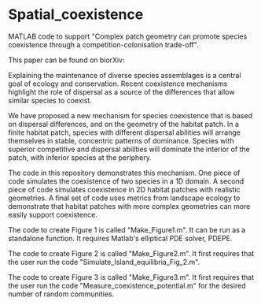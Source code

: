 # Spatial_coexistence
MATLAB code to support "Complex patch geometry can promote species coexistence through a competition-colonisation trade-off". 

This paper can be found on biorXiv:

Explaining the maintenance of diverse species assemblages is a central goal of ecology and conservation. Recent coexistence mechanisms highlight the role of dispersal as a source of the differences that allow similar species to coexist. 

We have proposed a new mechanism for species coexistence that is based on dispersal differences, and on the geometry of the habitat patch. In a finite habitat patch, species with different dispersal abilities will arrange themselves in stable, concentric patterns of dominance. Species with superior competitive and dispersal abilities will dominate the interior of the patch, with inferior species at the periphery.

The code in this repository demonstrates this mechanism. One piece of code simulates the coexistence of two species in a 1D domain. A second piece of code simulates coexistence in 2D habitat patches with realistic geometries. A final set of code uses metrics from landscape ecology to demonstrate that habitat patches with more complex geometries can more easily support coexistence.

The code to create Figure 1 is called "Make_Figure1.m". It can be run as a standalone function. It requires Matlab's elliptical PDE solver, PDEPE.

The code to create Figure 2 is called "Make_Figure2.m". It first requires that the user run the code "Simulate_Island_equilibria_Fig_2.m".

The code to create Figure 3 is called "Make_Figure3.m". It first requires that the user run the code "Measure_coexistence_potential.m" for the desired number of random communities.
